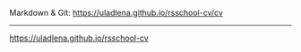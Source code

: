Markdown & Git: https://uladlena.github.io/rsschool-cv/cv

---

https://uladlena.github.io/rsschool-cv
